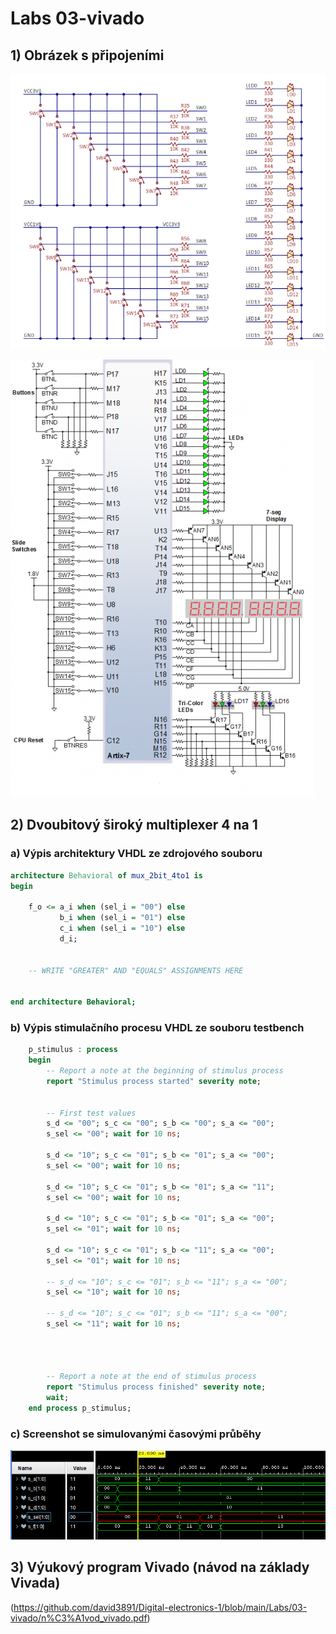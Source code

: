 # Labs 03-vivado

## 1) Obrázek s připojeními

![obrázek s připojeními 1](https://github.com/david3891/Digital-electronics-1/blob/main/Labs/03-vivado/images/2.PNG)

![obrázek s připojeními 2](https://github.com/david3891/Digital-electronics-1/blob/main/Labs/03-vivado/images/n4r.PNG)

## 2) Dvoubitový široký multiplexer 4 na 1

### a) Výpis architektury VHDL ze zdrojového souboru

```VHDL
architecture Behavioral of mux_2bit_4to1 is
begin
 
    f_o <= a_i when (sel_i = "00") else
           b_i when (sel_i = "01") else
           c_i when (sel_i = "10") else
           d_i;


    -- WRITE "GREATER" AND "EQUALS" ASSIGNMENTS HERE


end architecture Behavioral;
```

### b) Výpis stimulačního procesu VHDL ze souboru testbench

```VHDL
    p_stimulus : process
    begin
        -- Report a note at the beginning of stimulus process
        report "Stimulus process started" severity note;


        -- First test values
        s_d <= "00"; s_c <= "00"; s_b <= "00"; s_a <= "00"; 
        s_sel <= "00"; wait for 10 ns;
        
        s_d <= "10"; s_c <= "01"; s_b <= "01"; s_a <= "00"; 
        s_sel <= "00"; wait for 10 ns;
        
        s_d <= "10"; s_c <= "01"; s_b <= "01"; s_a <= "11"; 
        s_sel <= "00"; wait for 10 ns;
        
        s_d <= "10"; s_c <= "01"; s_b <= "01"; s_a <= "00"; 
        s_sel <= "01"; wait for 10 ns;
        
        s_d <= "10"; s_c <= "01"; s_b <= "11"; s_a <= "00"; 
        s_sel <= "01"; wait for 10 ns;
        
        -- s_d <= "10"; s_c <= "01"; s_b <= "11"; s_a <= "00"; 
        s_sel <= "10"; wait for 10 ns;
        
        -- s_d <= "10"; s_c <= "01"; s_b <= "11"; s_a <= "00"; 
        s_sel <= "11"; wait for 10 ns;

        


        -- Report a note at the end of stimulus process
        report "Stimulus process finished" severity note;
        wait;
    end process p_stimulus;
```

### c) Screenshot se simulovanými časovými průběhy

![obrázek simulace multiplexer 4 na 1](https://github.com/david3891/Digital-electronics-1/blob/main/Labs/03-vivado/images/simulace.PNG)

## 3) Výukový program Vivado (návod na základy Vivada)

 (https://github.com/david3891/Digital-electronics-1/blob/main/Labs/03-vivado/n%C3%A1vod_vivado.pdf)





